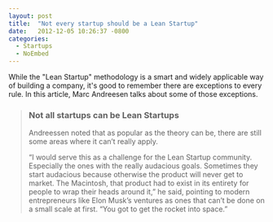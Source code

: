 ```yaml
---
layout: post
title:  "Not every startup should be a Lean Startup"
date:   2012-12-05 10:26:37 -0800
categories:
  - Startups
  - NoEmbed
---
```


While the "Lean Startup" methodology is a smart and widely applicable way of building a company, it's good to remember there are exceptions to every rule. In this article, Marc Andreesen talks about some of those exceptions.

 > 
 > 
 > ### Not all startups can be Lean Startups
 > 
 > Andreessen noted that as popular as the theory can be, there are still some areas where it can’t really apply.
 > 
 > “I would serve this as a challenge for the Lean Startup community. Especially the ones with the really audacious goals. Sometimes they start audacious because otherwise the product will never get to market. The Macintosh, that product had to exist in its entirety for people to wrap their heads around it,” he said, pointing to modern entrepreneurs like Elon Musk’s ventures as ones that can’t be done on a small scale at first. “You got to get the rocket into space.”
 > 
 > 
